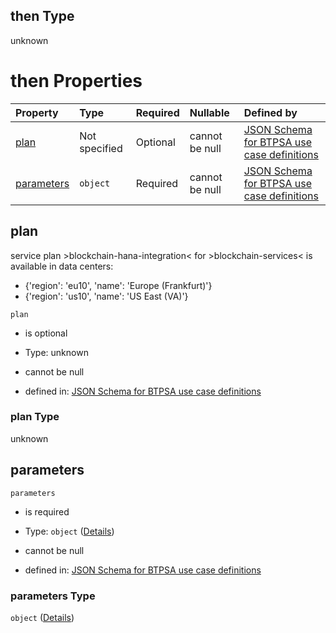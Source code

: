 ## then Type

unknown

# then Properties

| Property                  | Type          | Required | Nullable       | Defined by                                                                                                                                                                                                                                                  |
| :------------------------ | :------------ | :------- | :------------- | :---------------------------------------------------------------------------------------------------------------------------------------------------------------------------------------------------------------------------------------------------------- |
| [plan](#plan)             | Not specified | Optional | cannot be null | [JSON Schema for BTPSA use case definitions](btpsa-usecase-properties-services-items-allof-1-then-allof-14-then-allof-0-then-properties-plan.md "undefined#/properties/services/items/allOf/1/then/allOf/14/then/allOf/0/then/properties/plan")             |
| [parameters](#parameters) | `object`      | Required | cannot be null | [JSON Schema for BTPSA use case definitions](btpsa-usecase-properties-services-items-allof-1-then-allof-14-then-allof-0-then-properties-parameters.md "undefined#/properties/services/items/allOf/1/then/allOf/14/then/allOf/0/then/properties/parameters") |

## plan

service plan >blockchain-hana-integration< for >blockchain-services< is available in data centers:

*   {'region': 'eu10', 'name': 'Europe (Frankfurt)'}
*   {'region': 'us10', 'name': 'US East (VA)'}

`plan`

*   is optional

*   Type: unknown

*   cannot be null

*   defined in: [JSON Schema for BTPSA use case definitions](btpsa-usecase-properties-services-items-allof-1-then-allof-14-then-allof-0-then-properties-plan.md "undefined#/properties/services/items/allOf/1/then/allOf/14/then/allOf/0/then/properties/plan")

### plan Type

unknown

## parameters



`parameters`

*   is required

*   Type: `object` ([Details](btpsa-usecase-properties-services-items-allof-1-then-allof-14-then-allof-0-then-properties-parameters.md))

*   cannot be null

*   defined in: [JSON Schema for BTPSA use case definitions](btpsa-usecase-properties-services-items-allof-1-then-allof-14-then-allof-0-then-properties-parameters.md "undefined#/properties/services/items/allOf/1/then/allOf/14/then/allOf/0/then/properties/parameters")

### parameters Type

`object` ([Details](btpsa-usecase-properties-services-items-allof-1-then-allof-14-then-allof-0-then-properties-parameters.md))
